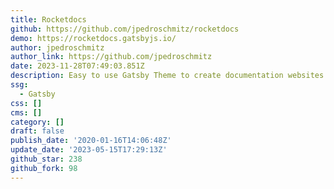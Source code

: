 ```yaml
---
title: Rocketdocs
github: https://github.com/jpedroschmitz/rocketdocs
demo: https://rocketdocs.gatsbyjs.io/
author: jpedroschmitz
author_link: https://github.com/jpedroschmitz
date: 2023-11-28T07:49:03.851Z
description: Easy to use Gatsby Theme to create documentation websites ️
ssg:
  - Gatsby
css: []
cms: []
category: []
draft: false
publish_date: '2020-01-16T14:06:48Z'
update_date: '2023-05-15T17:29:13Z'
github_star: 238
github_fork: 98
---
```

